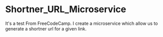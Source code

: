 # Shortner_URL_Microservice
It's a test From FreeCodeCamp. I create a microservice which allow us to generate a shortner url for a given link.
